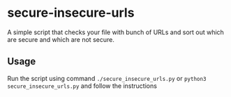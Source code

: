 # secure-insecure-urls

A simple script that checks your file with bunch of URLs and sort out which are secure and which are not secure.

## Usage

Run the script using command `./secure_insecure_urls.py` or `python3 secure_insecure_urls.py` and follow the instructions

